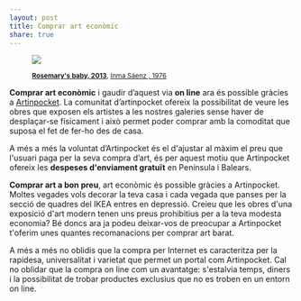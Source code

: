 ```yaml
---
layout: post
title: Comprar art econòmic
share: true
---
```


<figure class="text-center">
	<img src="http://www.artinpocket.cat/users_images/407.jpg?1394470700">
	<figcaption>
		<p><small><strong><a href="http://www.artinpocket.cat/work_home.php?$artist_code=332&$work_code=407#disqus_thread">Rosemary's baby, 2013</a></strong>, <a href="http://www.artinpocket.cat/artist_home.php?$artist_code=332">Inma Sáenz , 1976</a></small></p>
	</figcaption>
</figure>

**Comprar art econòmic** i gaudir d’aquest via **on line** ara és possible gràcies a [Artinpocket](http://www.artinpocket.cat/). La comunitat d’artinpocket ofereix la possibilitat de veure les obres que exposen els artistes a les nostres galeries sense haver de desplaçar-se físicament i això permet poder comprar amb la comoditat que suposa el fet de fer-ho des de casa.

A més a més la voluntat d’Artinpocket és el d'ajustar al màxim el preu que l'usuari paga per la seva compra d’art, és per aquest motiu que Artinpocket ofereix les **despeses d'enviament gratuït** en Península i Balears.

**Comprar art a bon preu**, art econòmic és possible gràcies a Artinpocket. Moltes vegades vols decorar la teva casa i cada vegada que panses per la secció de quadres del IKEA entres en depressió. Creieu que les obres d'una exposició d'art modern tenen uns preus prohibitius per a la teva modesta economia? Bé doncs ara ja podeu deixar-vos de preocupar a Artinpocket t'oferim unes quantes recomanacions per comprar art barat.

A més a més no oblidis que la compra per Internet es caracteritza per la rapidesa, universalitat i varietat que permet un portal com Artinpocket. Cal no oblidar que la compra on line com un avantatge: s'estalvia temps, diners i la possibilitat de trobar productes exclusius que no es troben en un entorn on line.